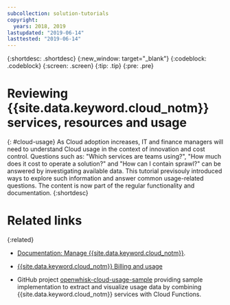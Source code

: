 ```yaml
---
subcollection: solution-tutorials
copyright:
  years: 2018, 2019
lastupdated: "2019-06-14"
lasttested: "2019-06-14"
---
```


{:shortdesc: .shortdesc}
{:new_window: target="_blank"}
{:codeblock: .codeblock}
{:screen: .screen}
{:tip: .tip}
{:pre: .pre}

# Reviewing {{site.data.keyword.cloud_notm}} services, resources and usage
{: #cloud-usage}
As Cloud adoption increases, IT and finance managers will need to understand Cloud usage in the context of innovation and cost control. Questions such as: "Which services are teams using?", "How much does it cost to operate a solution?" and "How can I contain sprawl?" can be answered by investigating available data. This tutorial previsouly introduced ways to explore such information and answer common usage-related questions. The content is now part of the regular functionality and documentation. 
{:shortdesc}

# Related links
{:related}
* [Documentation: Manage {{site.data.keyword.cloud_notm}}](https://{DomainName}/docs/home/manage).
+ [{{site.data.keyword.cloud_notm}} Billing and usage](https://cloud.ibm.com/billing/)
* GitHub project [openwhisk-cloud-usage-sample](https://github.com/IBM-Cloud/openwhisk-cloud-usage-sample) providing sample implementation to extract and visualize usage data by combining {{site.data.keyword.cloud_notm}} services with Cloud Functions.

